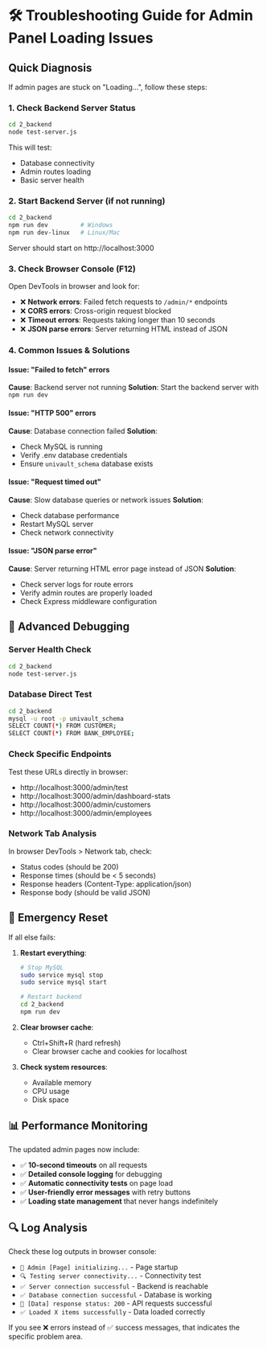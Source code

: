 # 🛠️ Troubleshooting Guide for Admin Panel Loading Issues

## Quick Diagnosis

If admin pages are stuck on "Loading...", follow these steps:

### 1. Check Backend Server Status
```bash
cd 2_backend
node test-server.js
```

This will test:
- Database connectivity
- Admin routes loading
- Basic server health

### 2. Start Backend Server (if not running)
```bash
cd 2_backend
npm run dev         # Windows
npm run dev-linux   # Linux/Mac
```

Server should start on http://localhost:3000

### 3. Check Browser Console (F12)

Open DevTools in browser and look for:
- ❌ **Network errors**: Failed fetch requests to `/admin/*` endpoints
- ❌ **CORS errors**: Cross-origin request blocked
- ❌ **Timeout errors**: Requests taking longer than 10 seconds
- ❌ **JSON parse errors**: Server returning HTML instead of JSON

### 4. Common Issues & Solutions

#### Issue: "Failed to fetch" errors
**Cause**: Backend server not running
**Solution**: Start the backend server with `npm run dev`

#### Issue: "HTTP 500" errors  
**Cause**: Database connection failed
**Solution**: 
- Check MySQL is running
- Verify .env database credentials
- Ensure `univault_schema` database exists

#### Issue: "Request timed out"
**Cause**: Slow database queries or network issues
**Solution**:
- Check database performance
- Restart MySQL server
- Check network connectivity

#### Issue: "JSON parse error"
**Cause**: Server returning HTML error page instead of JSON
**Solution**:
- Check server logs for route errors
- Verify admin routes are properly loaded
- Check Express middleware configuration

## 🔧 Advanced Debugging

### Server Health Check
```bash
cd 2_backend
node test-server.js
```

### Database Direct Test
```bash
cd 2_backend
mysql -u root -p univault_schema
SELECT COUNT(*) FROM CUSTOMER;
SELECT COUNT(*) FROM BANK_EMPLOYEE;
```

### Check Specific Endpoints
Test these URLs directly in browser:
- http://localhost:3000/admin/test
- http://localhost:3000/admin/dashboard-stats
- http://localhost:3000/admin/customers
- http://localhost:3000/admin/employees

### Network Tab Analysis
In browser DevTools > Network tab, check:
- Status codes (should be 200)
- Response times (should be < 5 seconds)
- Response headers (Content-Type: application/json)
- Response body (should be valid JSON)

## 🚨 Emergency Reset

If all else fails:

1. **Restart everything**:
   ```bash
   # Stop MySQL
   sudo service mysql stop
   sudo service mysql start
   
   # Restart backend
   cd 2_backend
   npm run dev
   ```

2. **Clear browser cache**:
   - Ctrl+Shift+R (hard refresh)
   - Clear browser cache and cookies for localhost

3. **Check system resources**:
   - Available memory
   - CPU usage
   - Disk space

## 📊 Performance Monitoring

The updated admin pages now include:
- ✅ **10-second timeouts** on all requests
- ✅ **Detailed console logging** for debugging
- ✅ **Automatic connectivity tests** on page load
- ✅ **User-friendly error messages** with retry buttons
- ✅ **Loading state management** that never hangs indefinitely

## 🔍 Log Analysis

Check these log outputs in browser console:
- `🚀 Admin [Page] initializing...` - Page startup
- `🔍 Testing server connectivity...` - Connectivity test
- `✅ Server connection successful` - Backend is reachable
- `✅ Database connection successful` - Database is working
- `📡 [Data] response status: 200` - API requests successful
- `✅ Loaded X items successfully` - Data loaded correctly

If you see ❌ errors instead of ✅ success messages, that indicates the specific problem area.
